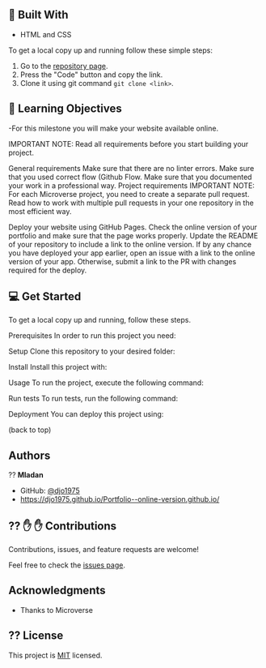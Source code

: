 ## :hammer: Built With

- HTML and CSS

To get a local copy up and running follow these simple steps:

1. Go to the [repository page](https://github.com/djo1975/Portfolio-setup-and-mobile-first).
2. Press the "Code" button and copy the link.
3. Clone it using git command `git clone <link>`.

## :blue_book: Learning Objectives

-For this milestone you will make your website available online.

IMPORTANT NOTE: Read all requirements before you start building your project.

General requirements
Make sure that there are no linter errors.
Make sure that you used correct flow (Github Flow.
Make sure that you documented your work in a professional way.
Project requirements
IMPORTANT NOTE: For each Microverse project, you need to create a separate pull request. Read how to work with multiple pull requests in your one repository in the most efficient way.

Deploy your website using GitHub Pages.
Check the online version of your portfolio and make sure that the page works properly.
Update the README of your repository to include a link to the online version.
If by any chance you have deployed your app earlier, open an issue with a link to the online version of your app. Otherwise, submit a link to the PR with changes required for the deploy.


## 💻 Get Started
To get a local copy up and running, follow these steps.

Prerequisites
In order to run this project you need:

Setup
Clone this repository to your desired folder:

Install
Install this project with:

Usage
To run the project, execute the following command:

Run tests
To run tests, run the following command:

Deployment
You can deploy this project using:

(back to top)
## Authors

?? **Mladan**

- GitHub: [@djo1975](https://github.com/djo1975)
- https://djo1975.github.io/Portfolio--online-version.github.io/

## ?? :raised_hand: :raised_hand: Contributions

Contributions, issues, and feature requests are welcome!

Feel free to check the [issues page]([https://github.com/ArthurGC/portfolio-microverse/issues](https://github.com/djo1975/Portfolio-setup-and-mobile-first/issues)).

## Acknowledgments

- Thanks to Microverse

## ?? License

This project is [MIT](LICENSE) licensed.
